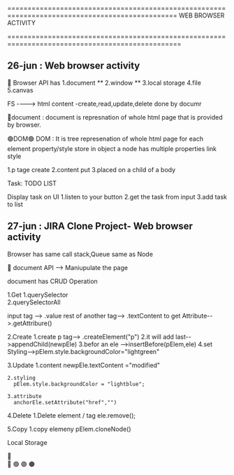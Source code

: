  
================================================================================================
                       WEB BROWSER ACTIVITY

=================================================================================================

26-jun : Web browser activity
-------------------------------------------------------------------------------------------------
🔵 Browser API has
1.document **
2.window  **
3.local storage
4.file
5.canvas 




FS ----> html content -create,read,update,delete done by documr

🔴document : document is represnation of whole html page that is provided by browser.


🟢DOM🟢
DOM : It is tree represenation of whole html page 
for each element property/style store in object 
a node has multiple properties link style

1.p tage create
2.content put
3.placed on a child of a body


Task: TODO LIST

Display task on UI
  1.listen to your button
  2.get the task from input
  3.add task to list



27-jun : JIRA Clone Project- Web browser activity
-------------------------------------------------------------------------------------------------

Browser has same call stack,Queue same as Node

🔴 document API --> Maniupulate the page

document has CRUD Operation




1.Get
  1.querySelector   
  2.querySelectorAll

  input tag --> .value
  rest of another tag--> .textContent
  to get Attribute-->.getAttribure()

2.Create
    1.create p tag--> .createElement("p")
    2.it will add last-->appendChild(newpEle)
    3.befor an ele -->insertBefore(pElem,ele)
    4.set Styling-->pElem.style.backgroundColor="lightgreen"


3.Update
    1.content 
    newpEle.textContent ="modified"
    
    2.styling
      pElem.style.backgroundColor = "lightblue";

    3.attribute
      anchorEle.setAttribute("href","")



4.Delete
     1.Delete element / tag
       ele.remove();

5.Copy 
      1.copy elemeny
        pElem.cloneNode()



Local Storage




🔴        
🔵
🟢
🟣
🟤